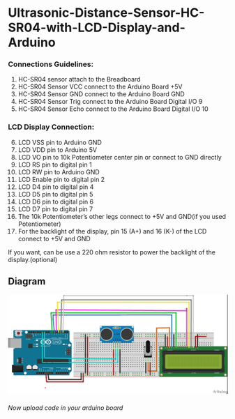 # Ultrasonic-Distance-Sensor-HC-SR04-with-LCD-Display-and-Arduino

### Connections Guidelines:
1. HC-SR04 sensor attach to the Breadboard
2. HC-SR04 Sensor VCC connect to the Arduino Board +5V
3. HC-SR04 Sensor GND connect to the Arduino Board GND
4. HC-SR04 Sensor Trig connect to the Arduino Board Digital I/O 9
5. HC-SR04 Sensor Echo connect to the Arduino Board Digital I/O 10

### LCD Display Connection:

6. LCD VSS pin to Arduino GND
7. LCD VDD pin to Arduino 5V
8. LCD VO pin to 10k Potentiometer center pin or connect to GND directly
9. LCD RS pin to digital pin 1
10. LCD RW pin to Arduino GND
11. LCD Enable pin to digital pin 2
12. LCD D4 pin to digital pin 4
13. LCD D5 pin to digital pin 5
14. LCD D6 pin to digital pin 6
15. LCD D7 pin to digital pin 7
16. The 10k Potentiometer’s other legs connect to +5V and GND(if you used Potentiometer)
17. For the backlight of the display, pin 15 (A+) and 16 (K-) of the LCD connect to +5V and GND

If you want, can be use a 220 ohm resistor to power the backlight of the display.(optional)

## Diagram
![Cat](https://github.com/imranshakil/Ultrasonic-Distance-Sensor-HC-SR04-with-LCD-Display-and-Arduino/blob/master/diagram.jpg)

###### Now upload code in your arduino board
